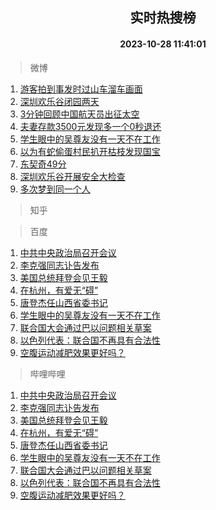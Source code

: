 <div align="center"><h2>实时热搜榜</h2><h4>2023-10-28 11:41:01</h4></div>

> 微博  

1. [游客拍到事发时过山车溜车画面](https://s.weibo.com/weibo?q=%23%E6%B8%B8%E5%AE%A2%E6%8B%8D%E5%88%B0%E4%BA%8B%E5%8F%91%E6%97%B6%E8%BF%87%E5%B1%B1%E8%BD%A6%E6%BA%9C%E8%BD%A6%E7%94%BB%E9%9D%A2%23&t=31&band_rank=1&Refer=top)<br />
2. [深圳欢乐谷闭园两天](https://s.weibo.com/weibo?q=%23%E6%B7%B1%E5%9C%B3%E6%AC%A2%E4%B9%90%E8%B0%B7%E9%97%AD%E5%9B%AD%E4%B8%A4%E5%A4%A9%23&t=31&band_rank=2&Refer=top)<br />
3. [3分钟回顾中国航天员出征太空](https://s.weibo.com/weibo?q=%233%E5%88%86%E9%92%9F%E5%9B%9E%E9%A1%BE%E4%B8%AD%E5%9B%BD%E8%88%AA%E5%A4%A9%E5%91%98%E5%87%BA%E5%BE%81%E5%A4%AA%E7%A9%BA%23&t=31&band_rank=3&Refer=top)<br />
4. [夫妻存款3500元发现多一个0秒退还](https://s.weibo.com/weibo?q=%23%E5%A4%AB%E5%A6%BB%E5%AD%98%E6%AC%BE3500%E5%85%83%E5%8F%91%E7%8E%B0%E5%A4%9A%E4%B8%80%E4%B8%AA0%E7%A7%92%E9%80%80%E8%BF%98%23&t=31&band_rank=4&Refer=top)<br />
5. [学生眼中的吴尊友没有一天不在工作](https://s.weibo.com/weibo?q=%23%E5%AD%A6%E7%94%9F%E7%9C%BC%E4%B8%AD%E7%9A%84%E5%90%B4%E5%B0%8A%E5%8F%8B%E6%B2%A1%E6%9C%89%E4%B8%80%E5%A4%A9%E4%B8%8D%E5%9C%A8%E5%B7%A5%E4%BD%9C%23&t=31&band_rank=5&Refer=top)<br />
6. [以为有蛇偷蛋村民扒开枯枝发现国宝](https://s.weibo.com/weibo?q=%23%E4%BB%A5%E4%B8%BA%E6%9C%89%E8%9B%87%E5%81%B7%E8%9B%8B%E6%9D%91%E6%B0%91%E6%89%92%E5%BC%80%E6%9E%AF%E6%9E%9D%E5%8F%91%E7%8E%B0%E5%9B%BD%E5%AE%9D%23&t=31&band_rank=6&Refer=top)<br />
7. [东契奇49分](https://s.weibo.com/weibo?q=%23%E4%B8%9C%E5%A5%91%E5%A5%8749%E5%88%86%23&t=31&band_rank=7&Refer=top)<br />
8. [深圳欢乐谷开展安全大检查](https://s.weibo.com/weibo?q=%23%E6%B7%B1%E5%9C%B3%E6%AC%A2%E4%B9%90%E8%B0%B7%E5%BC%80%E5%B1%95%E5%AE%89%E5%85%A8%E5%A4%A7%E6%A3%80%E6%9F%A5%23&t=31&band_rank=8&Refer=top)<br />
9. [多次梦到同一个人](https://s.weibo.com/weibo?q=%E5%A4%9A%E6%AC%A1%E6%A2%A6%E5%88%B0%E5%90%8C%E4%B8%80%E4%B8%AA%E4%BA%BA&t=31&band_rank=9&Refer=top)<br />

> 知乎  


> 百度  

1. [中共中央政治局召开会议](https://www.baidu.com/s?wd=%E4%B8%AD%E5%85%B1%E4%B8%AD%E5%A4%AE%E6%94%BF%E6%B2%BB%E5%B1%80%E5%8F%AC%E5%BC%80%E4%BC%9A%E8%AE%AE&sa=fyb_news&rsv_dl=fyb_news)<br />
2. [李克强同志讣告发布](https://www.baidu.com/s?wd=%E6%9D%8E%E5%85%8B%E5%BC%BA%E5%90%8C%E5%BF%97%E8%AE%A3%E5%91%8A%E5%8F%91%E5%B8%83&sa=fyb_news&rsv_dl=fyb_news)<br />
3. [美国总统拜登会见王毅](https://www.baidu.com/s?wd=%E7%BE%8E%E5%9B%BD%E6%80%BB%E7%BB%9F%E6%8B%9C%E7%99%BB%E4%BC%9A%E8%A7%81%E7%8E%8B%E6%AF%85&sa=fyb_news&rsv_dl=fyb_news)<br />
4. [在杭州，有爱无“碍”](https://www.baidu.com/s?wd=%E5%9C%A8%E6%9D%AD%E5%B7%9E%EF%BC%8C%E6%9C%89%E7%88%B1%E6%97%A0%E2%80%9C%E7%A2%8D%E2%80%9D&sa=fyb_news&rsv_dl=fyb_news)<br />
5. [唐登杰任山西省委书记](https://www.baidu.com/s?wd=%E5%94%90%E7%99%BB%E6%9D%B0%E4%BB%BB%E5%B1%B1%E8%A5%BF%E7%9C%81%E5%A7%94%E4%B9%A6%E8%AE%B0&sa=fyb_news&rsv_dl=fyb_news)<br />
6. [学生眼中的吴尊友没有一天不在工作](https://www.baidu.com/s?wd=%E5%AD%A6%E7%94%9F%E7%9C%BC%E4%B8%AD%E7%9A%84%E5%90%B4%E5%B0%8A%E5%8F%8B%E6%B2%A1%E6%9C%89%E4%B8%80%E5%A4%A9%E4%B8%8D%E5%9C%A8%E5%B7%A5%E4%BD%9C&sa=fyb_news&rsv_dl=fyb_news)<br />
7. [联合国大会通过巴以问题相关草案](https://www.baidu.com/s?wd=%E8%81%94%E5%90%88%E5%9B%BD%E5%A4%A7%E4%BC%9A%E9%80%9A%E8%BF%87%E5%B7%B4%E4%BB%A5%E9%97%AE%E9%A2%98%E7%9B%B8%E5%85%B3%E8%8D%89%E6%A1%88&sa=fyb_news&rsv_dl=fyb_news)<br />
8. [以色列代表：联合国不再具有合法性](https://www.baidu.com/s?wd=%E4%BB%A5%E8%89%B2%E5%88%97%E4%BB%A3%E8%A1%A8%EF%BC%9A%E8%81%94%E5%90%88%E5%9B%BD%E4%B8%8D%E5%86%8D%E5%85%B7%E6%9C%89%E5%90%88%E6%B3%95%E6%80%A7&sa=fyb_news&rsv_dl=fyb_news)<br />
9. [空腹运动减肥效果更好吗？](https://www.baidu.com/s?wd=%E7%A9%BA%E8%85%B9%E8%BF%90%E5%8A%A8%E5%87%8F%E8%82%A5%E6%95%88%E6%9E%9C%E6%9B%B4%E5%A5%BD%E5%90%97%EF%BC%9F&sa=fyb_news&rsv_dl=fyb_news)<br />

> 哔哩哔哩  

1. [中共中央政治局召开会议](https://www.baidu.com/s?wd=%E4%B8%AD%E5%85%B1%E4%B8%AD%E5%A4%AE%E6%94%BF%E6%B2%BB%E5%B1%80%E5%8F%AC%E5%BC%80%E4%BC%9A%E8%AE%AE&sa=fyb_news&rsv_dl=fyb_news)<br />
2. [李克强同志讣告发布](https://www.baidu.com/s?wd=%E6%9D%8E%E5%85%8B%E5%BC%BA%E5%90%8C%E5%BF%97%E8%AE%A3%E5%91%8A%E5%8F%91%E5%B8%83&sa=fyb_news&rsv_dl=fyb_news)<br />
3. [美国总统拜登会见王毅](https://www.baidu.com/s?wd=%E7%BE%8E%E5%9B%BD%E6%80%BB%E7%BB%9F%E6%8B%9C%E7%99%BB%E4%BC%9A%E8%A7%81%E7%8E%8B%E6%AF%85&sa=fyb_news&rsv_dl=fyb_news)<br />
4. [在杭州，有爱无“碍”](https://www.baidu.com/s?wd=%E5%9C%A8%E6%9D%AD%E5%B7%9E%EF%BC%8C%E6%9C%89%E7%88%B1%E6%97%A0%E2%80%9C%E7%A2%8D%E2%80%9D&sa=fyb_news&rsv_dl=fyb_news)<br />
5. [唐登杰任山西省委书记](https://www.baidu.com/s?wd=%E5%94%90%E7%99%BB%E6%9D%B0%E4%BB%BB%E5%B1%B1%E8%A5%BF%E7%9C%81%E5%A7%94%E4%B9%A6%E8%AE%B0&sa=fyb_news&rsv_dl=fyb_news)<br />
6. [学生眼中的吴尊友没有一天不在工作](https://www.baidu.com/s?wd=%E5%AD%A6%E7%94%9F%E7%9C%BC%E4%B8%AD%E7%9A%84%E5%90%B4%E5%B0%8A%E5%8F%8B%E6%B2%A1%E6%9C%89%E4%B8%80%E5%A4%A9%E4%B8%8D%E5%9C%A8%E5%B7%A5%E4%BD%9C&sa=fyb_news&rsv_dl=fyb_news)<br />
7. [联合国大会通过巴以问题相关草案](https://www.baidu.com/s?wd=%E8%81%94%E5%90%88%E5%9B%BD%E5%A4%A7%E4%BC%9A%E9%80%9A%E8%BF%87%E5%B7%B4%E4%BB%A5%E9%97%AE%E9%A2%98%E7%9B%B8%E5%85%B3%E8%8D%89%E6%A1%88&sa=fyb_news&rsv_dl=fyb_news)<br />
8. [以色列代表：联合国不再具有合法性](https://www.baidu.com/s?wd=%E4%BB%A5%E8%89%B2%E5%88%97%E4%BB%A3%E8%A1%A8%EF%BC%9A%E8%81%94%E5%90%88%E5%9B%BD%E4%B8%8D%E5%86%8D%E5%85%B7%E6%9C%89%E5%90%88%E6%B3%95%E6%80%A7&sa=fyb_news&rsv_dl=fyb_news)<br />
9. [空腹运动减肥效果更好吗？](https://www.baidu.com/s?wd=%E7%A9%BA%E8%85%B9%E8%BF%90%E5%8A%A8%E5%87%8F%E8%82%A5%E6%95%88%E6%9E%9C%E6%9B%B4%E5%A5%BD%E5%90%97%EF%BC%9F&sa=fyb_news&rsv_dl=fyb_news)<br />
